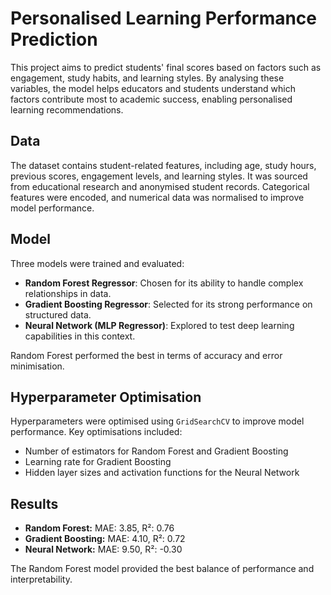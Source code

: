 # Personalised Learning Performance Prediction

This project aims to predict students' final scores based on factors such as engagement, study habits, and learning styles. By analysing these variables, the model helps educators and students understand which factors contribute most to academic success, enabling personalised learning recommendations.

## Data
The dataset contains student-related features, including age, study hours, previous scores, engagement levels, and learning styles. It was sourced from educational research and anonymised student records. Categorical features were encoded, and numerical data was normalised to improve model performance.

## Model
Three models were trained and evaluated:
* **Random Forest Regressor**: Chosen for its ability to handle complex relationships in data.
* **Gradient Boosting Regressor**: Selected for its strong performance on structured data.
* **Neural Network (MLP Regressor)**: Explored to test deep learning capabilities in this context.

Random Forest performed the best in terms of accuracy and error minimisation.

## Hyperparameter Optimisation
Hyperparameters were optimised using `GridSearchCV` to improve model performance. Key optimisations included:
* Number of estimators for Random Forest and Gradient Boosting
* Learning rate for Gradient Boosting
* Hidden layer sizes and activation functions for the Neural Network

## Results
* **Random Forest:** MAE: 3.85, R²: 0.76
* **Gradient Boosting:** MAE: 4.10, R²: 0.72
* **Neural Network:** MAE: 9.50, R²: -0.30

The Random Forest model provided the best balance of performance and interpretability.
